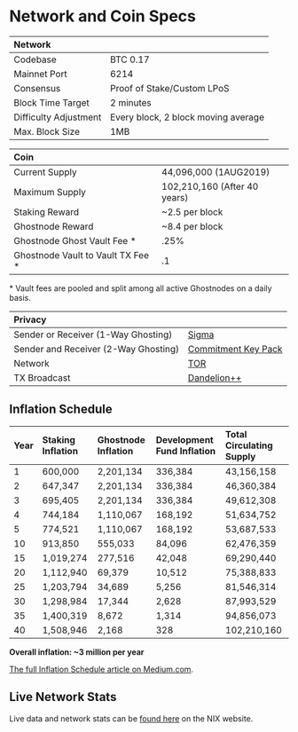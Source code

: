 # Network and Coin Specs

| Network |  |
| :--- | :--- |
| Codebase | BTC 0.17 |
| Mainnet Port | 6214 |
| Consensus | Proof of Stake/Custom LPoS |
| Block Time Target | 2 minutes |
| Difficulty Adjustment | Every block, 2 block moving average |
| Max. Block Size | 1MB |

| Coin |  |
| :--- | :--- |
| Current Supply | 44,096,000 \(1AUG2019\) |
| Maximum Supply | 102,210,160 \(After 40 years\) |
| Staking Reward | ~2.5 per block |
| Ghostnode Reward | ~8.4 per block |
| Ghostnode Ghost Vault Fee \* | .25% |
| Ghostnode Vault to Vault TX Fee \* | .1 |

 \* Vault fees are pooled and split among all active Ghostnodes on a daily basis.

| Privacy |  |
| :--- | :--- |
| Sender or Receiver \(1-Way Ghosting\) | [Sigma](https://eprint.iacr.org/2014/764.pdf) |
| Sender and Receiver \(2-Way Ghosting\) | [Commitment Key Pack](https://nixplatform.io/wp-content/uploads/2018/10/Commitment_Key_Packs_v1-0-1.pdf) |
| Network | [TOR](https://www.torproject.org/) |
| TX Broadcast | [Dandelion++](https://arxiv.org/abs/1805.11060) |

## Inflation Schedule

| Year | Staking Inflation | Ghostnode Inflation | Development Fund Inflation | Total Circulating Supply |
| :--- | :--- | :--- | :--- | :--- |
| 1 | 600,000 | 2,201,134 | 336,384 | 43,156,158 |
| 2 | 647,347 | 2,201,134 | 336,384 | 46,360,384 |
| 3 | 695,405 | 2,201,134 | 336,384 | 49,612,308 |
| 4 | 744,184 | 1,110,067 | 168,192 | 51,634,752 |
| 5 | 774,521 | 1,110,067 | 168,192 | 53,687,533 |
| 10 | 913,850 | 555,033 | 84,096 | 62,476,359 |
| 15 | 1,019,274 | 277,516 | 42,048 | 69,290,440 |
| 20 | 1,112,940 | 69,379 | 10,512 | 75,388,833 |
| 25 | 1,203,794 | 34,689 | 5,256 | 81,546,314 |
| 30 | 1,298,984 | 17,344 | 2,628 | 87,993,529 |
| 35 | 1,400,319 | 8,672 | 1,314 | 94,856,073 |
| 40 | 1,508,946 | 2,168 | 328 | 102,210,160 |

**Overall inflation: ~3 million per year**

[The full Inflation Schedule article on Medium.com](https://medium.com/@nixplatform/proof-of-stake-inflation-schedule-d9c6b5a1e119).

## Live Network Stats

Live data and network stats can be [found here](https://data.nixplatform.io/) on the NIX website.

